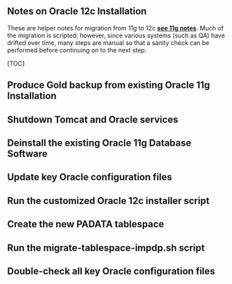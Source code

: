 Notes on Oracle 12c Installation
--------------------------------

These are helper notes for migration from 11g to 12c **[see 11g notes][1]**. Much of the migration is scripted; however, since various systems (such as QA) have drifted over time, many steps are manual so that a sanity check can be performed before continuing on to the next step.

[TOC]

## Produce **Gold** backup from existing Oracle 11g Installation

## Shutdown Tomcat and Oracle services

## Deinstall the existing Oracle 11g Database Software

## Update key Oracle configuration files

## Run the customized Oracle 12c installer script

## Create the new **PADATA** tablespace

## Run the **migrate-tablespace-impdp.sh** script

## Double-check all key Oracle configuration files



  [1]: install-11g.md